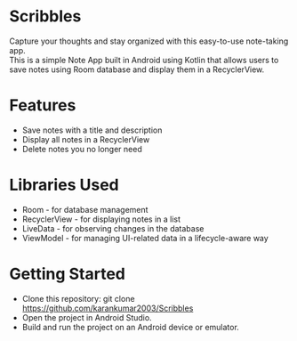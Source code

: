 # Scribbles
Capture your thoughts and stay organized with this easy-to-use note-taking app.  
This is a simple Note App built in Android using Kotlin that allows users to save notes using Room database and display them in a RecyclerView.

# Features
* Save notes with a title and description
* Display all notes in a RecyclerView
* Delete notes you no longer need

# Libraries Used
* Room - for database management  
* RecyclerView - for displaying notes in a list  
* LiveData - for observing changes in the database  
* ViewModel - for managing UI-related data in a lifecycle-aware way  

# Getting Started
* Clone this repository: git clone https://github.com/karankumar2003/Scribbles
* Open the project in Android Studio.
* Build and run the project on an Android device or emulator.

